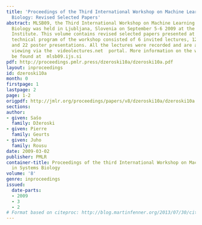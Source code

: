 ```yaml
---
title: 'Proceedings of the Third International Workshop on Machine Learning in Systems
  Biology: Revised Selected Papers'
abstract: MLSB09, the Third International Workshop on Machine Learning in Systems
  Biology was held in Ljubljana, Slovenia on September 5-6 2009 at the Jožef Stefan
  Institute. This volume contains revised selected papers presented at the workshop.  The
  technical program of the workshop consisted of 6 invited lectures, 12 oral presentations
  and 22 poster presentations. All the lectures were recorded and are available for
  viewing via the  videolectures.net  portal. More information on the workshop can
  be found at  mlsb09.ijs.si
pdf: http://proceedings.pmlr.press/dzeroski10a/dzeroski10a.pdf
layout: inproceedings
id: dzeroski10a
month: 0
firstpage: 1
lastpage: 2
page: 1-2
origpdf: http://jmlr.org/proceedings/papers/v8/dzeroski10a/dzeroski10a.pdf
sections: 
author:
- given: Sašo
  family: Džeroski
- given: Pierre
  family: Geurts
- given: Juho
  family: Rousu
date: 2009-03-02
publisher: PMLR
container-title: Proceedings of the third International Workshop on Machine Learning
  in Systems Biology
volume: '8'
genre: inproceedings
issued:
  date-parts:
  - 2009
  - 3
  - 2
# Format based on citeproc: http://blog.martinfenner.org/2013/07/30/citeproc-yaml-for-bibliographies/
---
```

